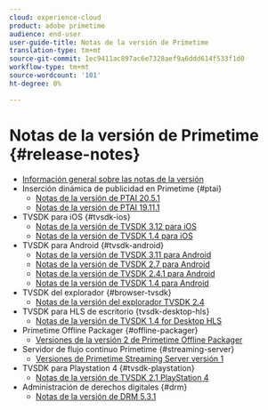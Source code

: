```yaml
---
cloud: experience-cloud
product: adobe primetime
audience: end-user
user-guide-title: Notas de la versión de Primetime
translation-type: tm+mt
source-git-commit: 1ec9411ac897ac6e7328aef9a6ddd614f533f1d0
workflow-type: tm+mt
source-wordcount: '101'
ht-degree: 0%

---
```



# Notas de la versión de Primetime {#release-notes}

+ [Información general sobre las notas de la versión](home.md)
+ Inserción dinámica de publicidad en Primetime {#ptai}
   + [Notas de la versión de PTAI 20.5.1](ptai-20x-release-notes.md)
   + [Notas de la versión de PTAI 19.11.1](ptai-19x-release-notes.md)
+ TVSDK para iOS {#tvsdk-ios}
   + [Notas de la versión de TVSDK 3.12 para iOS](tvsdk-3x-ios.md)
   + [Notas de la versión de TVSDK 1.4 para iOS](tvsdk-1-4-ios.md)
+ TVSDK para Android {#tvsdk-android}
   + [Notas de la versión de TVSDK 3.11 para Android](tvsdk-3x-android.md)
   + [Notas de la versión de TVSDK 2.7 para Android](tvsdk-27-android.md)
   + [Notas de la versión de TVSDK 2.4.1 para Android](tvsdk-24-android.md)
   + [Notas de la versión de TVSDK 1.4 para Android](tvsdk-1-4-android.md)
+ TVSDK del explorador {#browser-tvsdk}
   + [Notas de la versión del explorador TVSDK 2.4](tvsdk-24-browser.md)
+ TVSDK para HLS de escritorio {tvsdk-desktop-hls}
   + [Notas de la versión de TVSDK 1.4 for Desktop HLS](tvsdk-1-4-desktop-hls.md)
+ Primetime Offline Packager {#offline-packager}
   + [Versiones de la versión 2 de Primetime Offline Packager](offline-packager-2x-release-note.md)
+ Servidor de flujo continuo Primetime {#streaming-server}
   + [Versiones de Primetime Streaming Server versión 1](primetime-streaming-server-1x.md)
+ TVSDK para Playstation 4 {#tvsdk-playstation}
   + [Notas de la versión de TVSDK 2.1 PlayStation 4](tvsdk-21-ps4.md)
+ Administración de derechos digitales {#drm}
   + [Notas de la versión de DRM 5.3.1](drm-531-release-notes.md)
